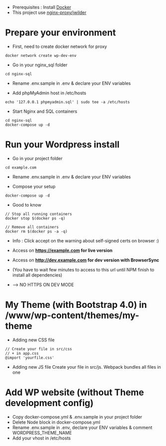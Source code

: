 * Prerequisites : Install [Docker](https://www.docker.com/get-started)
* This project use [nginx-proxy/jwilder](https://github.com/jwilder/nginx-proxy)

# Prepare your environment

* First, need to create docker network for proxy
```
docker network create wp-dev-env
```

* Go in your nginx_sql folder
```
cd nginx-sql
```

* Rename .env.sample in .env & declare your ENV variables

* Add phpMyAdmin host in /etc/hosts
```
echo '127.0.0.1 phpmyadmin.sql' | sudo tee -a /etc/hosts
```

* Start Nginx and SQL containers
```
cd nginx-sql
docker-compose up -d
```


# Run your Wordpress install

* Go in your project folder
```
cd example.com
```

* Rename .env.sample in .env & declare your ENV variables

* Compose your setup
```
docker-compose up -d
```

* Good to know
```
// Stop all running containers
docker stop $(docker ps -q)

// Remove all containers
docker rm $(docker ps -a -q)
```

* Info : Click accept on the warning about self-signed certs on browser :)

* Access on **https://example.com for live version**

* Access on **http://dev.example.com for dev version with BrowserSync**
* (You have to wait few minutes to access to this url until NPM finish to install all dependencies)
* --> NO HTTPS ON DEV MODE



# My Theme (with Bootstrap 4.0) in /www/wp-content/themes/my-theme
* Adding new CSS file
```
// Create your file in src/css
// + in app.css
@import 'yourfile.css'
```

* Adding new JS file
Create your file in src/js.
Webpack bundles all files in one


# Add WP website (without Theme development config)
* Copy docker-compose.yml & .env.sample in your project folder
* Delete Node block in docker-compose.yml
* Rename .env.sample in .env, declare your ENV variables & comment WORDPRESS_THEME_NAME
* Add your vhost in /etc/hosts

